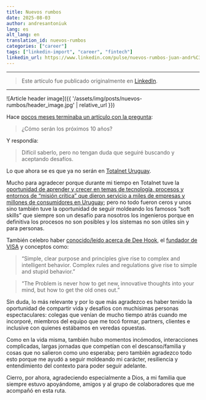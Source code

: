 ```yaml
---
title: Nuevos rumbos
date: 2025-08-03
author: andresantoniuk
lang: es
alt_lang: en
translation_id: nuevos-rumbos
categories: ["career"]
tags: ["linkedin-import", "career", "fintech"]
linkedin_url: https://www.linkedin.com/pulse/nuevos-rumbos-juan-andr%C3%A9s-antoniuk-u2qif
---
```


---

> Este artículo fue publicado originalmente en [LinkedIn](https://www.linkedin.com/pulse/nuevos-rumbos-juan-andr%C3%A9s-antoniuk-u2qif).

---

![Article header image]({{ '/assets/img/posts/nuevos-rumbos/header_image.jpg' | relative_url }})

Hace [pocos meses terminaba un artículo con la pregunta](https://www.linkedin.com/pulse/fintech-10-a%C3%B1os-juan-andr%C3%A9s-antoniuk-7tlkf):

> ¿Cómo serán los próximos 10 años?

Y respondía:

> Difícil saberlo, pero no tengan duda que seguiré buscando y aceptando desafíos.

Lo que ahora se es que ya no serán en [Totalnet Uruguay](https://linkedin.com/search/results/companies/?keywords=Totalnet%20Uruguay).

Mucho para agradecer porque durante mi tiempo en Totalnet tuve la [oportunidad de aprender y crecer en temas de tecnología, procesos y entornos de “misión crítica” que dieron servicio a miles de empresas y millones de consumidores en Uruguay](https://www.linkedin.com/pulse/nuevodesaf%C3%ADo-juan-andr%C3%A9s-antoniuk-76quf); pero no todo fueron ceros y unos sino también tuve la oportunidad de seguir moldeando los famosos “soft skills” que siempre son un desafío para nosotros los ingenieros porque en definitiva los procesos no son posibles y los sistemas no son útiles sin y para personas.

También celebro haber [conocido/leído acerca de Dee Hook](https://www.deewhock.com/quotations/thehockprinciple/), el [fundador de VISA](https://open.spotify.com/episode/6DHmmmJX2ATX6MTBEuwbFa?si=xqjwS5_kTciCGdrgm3d8iQ) y conceptos como:

> “Simple, clear purpose and principles give rise to complex and intelligent behavior. Complex rules and regulations give rise to simple and stupid behavior.”

> “The Problem is never how to get new, innovative thoughts into your mind, but how to get the old ones out.”

Sin duda, lo más relevante y por lo que más agradezco es haber tenido la oportunidad de compartir vida y desafíos con muchísimas personas espectaculares: colegas que venían de mucho tiempo atrás cuando me incorporé, miembros del equipo que me tocó formar, partners, clientes e inclusive con quienes estábamos en veredas opuestas.

Como en la vida misma, también hubo momentos incómodos, interacciones complicadas, largas jornadas que competían con el descanso/familia y cosas que no salieron como uno esperaba; pero también agradezco todo esto porque me ayudó a seguir moldeando mi carácter, resiliencia y entendimiento del contexto para poder seguir adelante.

Cierro, por ahora, agradeciendo especialmente a Dios, a mi familia que siempre estuvo apoyándome, amigos y al grupo de colaboradores que me acompañó en esta ruta.
